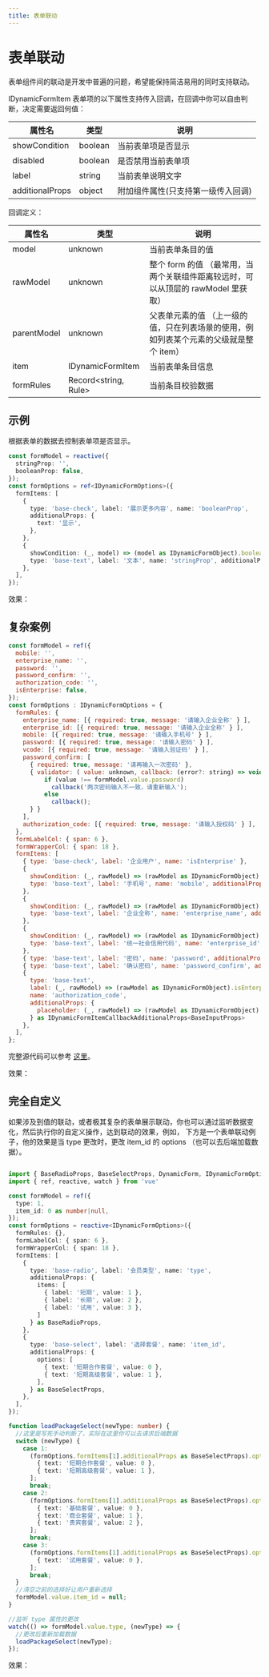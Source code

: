 ```yaml
---
title: 表单联动
---
```


<script setup>
import DynamicFormBasicUseage3 from '../../src/example/views/BasicUseageDoc3.vue'
import DynamicFormBasicUseage4 from '../../src/example/views/BasicUseageDoc4.vue'
import DynamicFormBasicUseage5 from '../../src/example/views/BasicUseageDoc5.vue'
</script>

# 表单联动

表单组件间的联动是开发中普遍的问题，希望能保持简洁易用的同时支持联动。

IDynamicFormItem 表单项的以下属性支持传入回调，在回调中你可以自由判断，决定需要返回何值：

|属性名|类型|说明|
|--|--|--|
|showCondition|boolean|当前表单项是否显示|
|disabled|boolean|是否禁用当前表单项|
|label|string|当前表单说明文字|
|additionalProps|object|附加组件属性(只支持第一级传入回调)|

回调定义：

|属性名|类型|说明|
|--|--|--|
|model|unknown|当前表单条目的值|
|rawModel|unknown|整个 form 的值 （最常用，当两个关联组件距离较远时，可以从顶层的 rawModel 里获取）|
|parentModel|unknown|父表单元素的值 （上一级的值，只在列表场景的使用，例如列表某个元素的父级就是整个 item）|
|item|IDynamicFormItem|当前表单条目信息|
|formRules|Record&lt;string, Rule&gt;|当前条目校验数据|

## 示例

根据表单的数据去控制表单项是否显示。

```ts
const formModel = reactive({
  stringProp: '',
  booleanProp: false,
});
const formOptions = ref<IDynamicFormOptions>({
  formItems: [
    {
      type: 'base-check', label: '展示更多内容', name: 'booleanProp',
      additionalProps: {
        text: '显示',
      },
    },
    {
      showCondition: (_, model) => (model as IDynamicFormObject).booleanProp == true,
      type: 'base-text', label: '文本', name: 'stringProp', additionalProps: { placeholder: '请输入文本' },
    },
  ],
});
```

效果：

<DynamicFormBasicUseage3 />

## 复杂案例

```js
const formModel = ref({
  mobile: '',
  enterprise_name: '',
  password: '',
  password_confirm: '',
  authorization_code: '',
  isEnterprise: false,
});
const formOptions : IDynamicFormOptions = {
  formRules: {
    enterprise_name: [{ required: true, message: '请输入企业全称' } ],
    enterprise_id: [{ required: true, message: '请输入企业全称' } ],
    mobile: [{ required: true, message: '请输入手机号' } ],
    password: [{ required: true, message: '请输入密码' } ],
    vcode: [{ required: true, message: '请输入验证码' } ],
    password_confirm: [
      { required: true, message: '请再输入一次密码' },
      { validator: ( value: unknown, callback: (error?: string) => void ) => {
          if (value !== formModel.value.password)
            callback('两次密码输入不一致，请重新输入');
          else
            callback();
      } }
    ],
    authorization_code: [{ required: true, message: '请输入授权码' } ],
  },
  formLabelCol: { span: 6 },
  formWrapperCol: { span: 18 },
  formItems: [
    { type: 'base-check', label: '企业用户', name: 'isEnterprise' },
    {
      showCondition: (_, rawModel) => (rawModel as IDynamicFormObject).isEnterprise === false,
      type: 'base-text', label: '手机号', name: 'mobile', additionalProps: { placeholder: '请输入手机号' },
    },
    {
      showCondition: (_, rawModel) => (rawModel as IDynamicFormObject).isEnterprise === true,
      type: 'base-text', label: '企业全称', name: 'enterprise_name', additionalProps: { placeholder: '请输入企业全称' },
    },
    {
      showCondition: (_, rawModel) => (rawModel as IDynamicFormObject).isEnterprise === true,
      type: 'base-text', label: '统一社会信用代码', name: 'enterprise_id', additionalProps: { placeholder: '请输入企业统一社会信用代码' },
    },
    { type: 'base-text', label: '密码', name: 'password', additionalProps: { placeholder: '请输入密码', password: true },
    { type: 'base-text', label: '确认密码', name: 'password_confirm', additionalProps: { placeholder: '请再输入一次密码', password: true },
    {
      type: 'base-text', 
      label: (_, rawModel) => (rawModel as IDynamicFormObject).isEnterprise === true ? '企业授权ID' : '授权密码',
      name: 'authorization_code',
      additionalProps: {
        placeholder: (_, rawModel) => (rawModel as IDynamicFormObject).isEnterprise === true ? '请输入企业授权ID，授权ID请咨询客服电话' : '请输入授权密码',
      } as IDynamicFormItemCallbackAdditionalProps<BaseInputProps>
    },
  ],
};
```

完整源代码可以参考 [这里](https://github.com/imengyu/vue-dynamic-form/blob/master/src/example/views/FormLinkage.vue)。

效果：

<DynamicFormBasicUseage4 />

## 完全自定义

如果涉及到值的联动，或者极其复杂的表单展示联动，你也可以通过监听数据变化，然后执行你的自定义操作，达到联动的效果，例如，
下方是一个表单联动例子，他的效果是当 type 更改时，更改 item_id 的 options （也可以去后端加载数据）。

```ts

import { BaseRadioProps, BaseSelectProps, DynamicForm, IDynamicFormOptions } from '@imengyu/vue-dynamic-form';
import { ref, reactive, watch } from 'vue'

const formModel = ref({
  type: 1,
  item_id: 0 as number|null,
});
const formOptions = reactive<IDynamicFormOptions>({
  formRules: {},
  formLabelCol: { span: 6 },
  formWrapperCol: { span: 18 },
  formItems: [
    { 
      type: 'base-radio', label: '会员类型', name: 'type', 
      additionalProps: {
        items: [
          { label: '短期', value: 1 },
          { label: '长期', value: 2 },
          { label: '试用', value: 3 },
        ]
      } as BaseRadioProps,
    },
    {
      type: 'base-select', label: '选择套餐', name: 'item_id', 
      additionalProps: {
        options: [
          { text: '短期合作套餐', value: 0 },
          { text: '短期高级套餐', value: 1 },
        ],
      } as BaseSelectProps,
    },
  ],
});

function loadPackageSelect(newType: number) {
  //这里是写死手动判断了，实际在这里你可以去请求后端数据
  switch (newType) {
    case 1:
      (formOptions.formItems[1].additionalProps as BaseSelectProps).options = [
        { text: '短期合作套餐', value: 0 },
        { text: '短期高级套餐', value: 1 },
      ];
      break;
    case 2:
      (formOptions.formItems[1].additionalProps as BaseSelectProps).options = [
        { text: '基础套餐', value: 0 },
        { text: '商业套餐', value: 1 },
        { text: '贵宾套餐', value: 2 },
      ];
      break;
    case 3:
      (formOptions.formItems[1].additionalProps as BaseSelectProps).options = [
        { text: '试用套餐', value: 0 },
      ];
      break;
  }
  //清空之前的选择好让用户重新选择
  formModel.value.item_id = null;
}

//监听 type 属性的更改
watch(() => formModel.value.type, (newType) => {
  //更改后重新加载数据
  loadPackageSelect(newType);
});
```

效果：

<DynamicFormBasicUseage5 />
